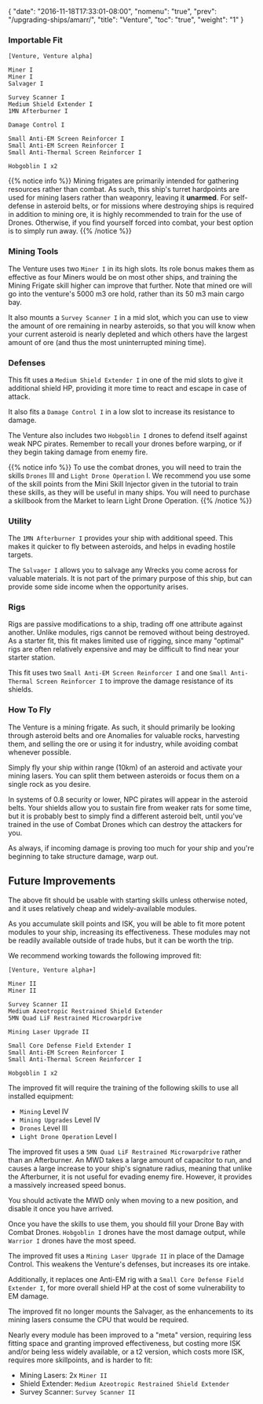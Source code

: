{
  "date": "2016-11-18T17:33:01-08:00",
  "nomenu": "true",
  "prev": "/upgrading-ships/amarr/",
  "title": "Venture",
  "toc": "true",
  "weight": "1"
}

### Importable Fit

    [Venture, Venture alpha]

    Miner I
    Miner I
    Salvager I

    Survey Scanner I
    Medium Shield Extender I
    1MN Afterburner I

    Damage Control I

    Small Anti-EM Screen Reinforcer I
    Small Anti-EM Screen Reinforcer I
    Small Anti-Thermal Screen Reinforcer I

    Hobgoblin I x2

{{% notice info %}}
Mining frigates are primarily intended for gathering resources rather than combat.
As such, this ship's turret hardpoints are used for mining lasers rather than weaponry,
leaving it **unarmed**.
For self-defense in asteroid belts, 
or for missions where destroying ships is required in addition to mining ore,
it is highly recommended to train for the use of Drones.
Otherwise, if you find yourself forced into combat, your best option is to simply run away.
{{% /notice %}}

### Mining Tools

The Venture uses two `Miner I` in its high slots.
Its role bonus makes them as effective as four Miners would be on most other ships,
and training the Mining Frigate skill higher can improve that further.  Note that mined ore
will go into the venture's 5000 m3 ore hold, rather than its 50 m3 main cargo bay.

It also mounts a `Survey Scanner I` in a mid slot,
which you can use to view the amount of ore remaining in nearby asteroids,
so that you will know when your current asteroid is nearly depleted
and which others have the largest amount of ore (and thus the most uninterrupted mining time).

### Defenses

This fit uses a `Medium Shield Extender I` in one of the mid slots to give it additional shield HP,
providing it more time to react and escape in case of attack.

It also fits a `Damage Control I` in a low slot to increase its resistance to damage.

The Venture also includes two `Hobgoblin I` drones to defend itself against weak NPC pirates.
Remember to recall your drones before warping, or if they begin taking damage from enemy fire.

{{% notice info %}}
To use the combat drones, you will need to train the skills `Drones` III and `Light Drone Operation` I.
We recommend you use some of the skill points from the Mini Skill Injector
given in the tutorial to train these skills, as they will be useful in many ships.
You will need to purchase a skillbook from the Market to learn Light Drone Operation.
{{% /notice %}}

### Utility

The `1MN Afterburner I` provides your ship with additional speed. This makes it quicker to
fly between asteroids, and helps in evading hostile targets.

The `Salvager I` allows you to salvage any Wrecks you come across for valuable materials.
It is not part of the primary purpose of this ship, but can provide some side income
when the opportunity arises.

### Rigs

Rigs are passive modifications to a ship, trading off one attribute against another.
Unlike modules, rigs cannot be removed without being destroyed. 
As a starter fit, this fit makes limited use of rigging, since many "optimal" rigs
are often relatively expensive and may be difficult to find near your starter station.

This fit uses two `Small Anti-EM Screen Reinforcer I` and one `Small Anti-Thermal Screen Reinforcer I`
to improve the damage resistance of its shields.

### How To Fly

The Venture is a mining frigate.  As such, it should primarily be looking
through asteroid belts and ore Anomalies for valuable rocks, harvesting them,
and selling the ore or using it for industry, while avoiding combat whenever possible.

Simply fly your ship within range (10km) of an asteroid and activate your mining lasers.
You can split them between asteroids or focus them on a single rock as you desire.

In systems of 0.8 security or lower, NPC pirates will appear in the asteroid belts.
Your shields allow you to sustain fire from weaker rats for some time, but it is probably
best to simply find a different asteroid belt, until you've trained in the use of Combat Drones
which can destroy the attackers for you.

As always, if incoming damage is proving too much for your ship
and you're beginning to take structure damage, warp out.

## Future Improvements

The above fit should be usable with starting skills unless otherwise noted,
and it uses relatively cheap and widely-available modules.  

As you accumulate skill points and ISK, you will be able to fit more potent
modules to your ship, increasing its effectiveness.  These modules may not be
readily available outside of trade hubs, but it can be worth the trip.

We recommend working towards the following improved fit:

    [Venture, Venture alpha+]

    Miner II
    Miner II

    Survey Scanner II
    Medium Azeotropic Restrained Shield Extender
    5MN Quad LiF Restrained Microwarpdrive

    Mining Laser Upgrade II

    Small Core Defense Field Extender I
    Small Anti-EM Screen Reinforcer I
    Small Anti-Thermal Screen Reinforcer I

    Hobgoblin I x2

The improved fit will require the training of the following skills to use all installed equipment:

* `Mining` Level IV
* `Mining Upgrades` Level IV
* `Drones` Level III
* `Light Drone Operation` Level I

The improved fit uses a `5MN Quad LiF Restrained Microwarpdrive` rather than an Afterburner.
An MWD takes a large amount of capacitor to run, 
and causes a large increase to your ship's signature radius,
meaning that unlike the Afterburner, it is not useful for evading enemy fire.
However, it provides a massively increased speed bonus.

You should activate the MWD only when moving to a new position,
and disable it once you have arrived.

Once you have the skills to use them, you should fill your Drone Bay with Combat Drones.
`Hobgoblin I` drones have the most damage output, while `Warrior I` drones have the most speed.

The improved fit uses a `Mining Laser Upgrade II` in place of the Damage Control.
This weakens the Venture's defenses, but increases its ore intake.

Additionally, it replaces one Anti-EM rig with a `Small Core Defense Field Extender I`,
for more overall shield HP at the cost of some vulnerability to EM damage.

The improved fit no longer mounts the Salvager, as the enhancements to its mining
lasers consume the CPU that would be required.

Nearly every module has been improved to a "meta" version, requiring less fitting space
and granting improved effectiveness, but costing more ISK and/or being less widely available,
or a t2 version, which costs more ISK, requires more skillpoints, and is harder to fit:

 * Mining Lasers: 2x `Miner II`
 * Shield Extender: `Medium Azeotropic Restrained Shield Extender`
 * Survey Scanner: `Survey Scanner II`
